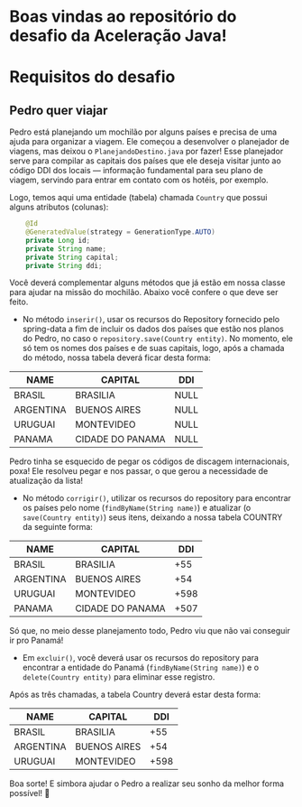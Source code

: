# Boas vindas ao repositório do desafio da Aceleração Java!


# Requisitos do desafio

## Pedro quer viajar

Pedro está planejando um mochilão por alguns países e precisa de uma ajuda para organizar a viagem. Ele começou a desenvolver o planejador de viagens, mas deixou o `PlanejandoDestino.java` por fazer! Esse planejador serve para compilar as capitais dos países que ele deseja visitar junto ao código DDI dos locais — informação fundamental para seu plano de viagem, servindo para entrar em contato com os hotéis, por exemplo.

Logo, temos aqui uma entidade (tabela) chamada `Country` que possui alguns atributos (colunas):

```Java
    @Id
    @GeneratedValue(strategy = GenerationType.AUTO)
    private Long id;
    private String name;
    private String capital;
    private String ddi;
```

Você deverá complementar alguns métodos que já estão em nossa classe para ajudar na missão do mochilão. Abaixo você confere o que deve ser feito.

* No método `inserir()`, usar os recursos do Repository fornecido pelo spring-data a fim de incluir os dados dos países que estão nos planos do Pedro, no caso o `repository.save(Country entity)`. No momento, ele só tem os nomes dos países e de suas capitais, logo, após a chamada do método, nossa tabela deverá ficar desta forma:

| NAME | CAPITAL | DDI |
|----- | ------|-----|
|BRASIL|BRASILIA|NULL|
|ARGENTINA|BUENOS AIRES|NULL|
|URUGUAI|MONTEVIDEO|NULL|
|PANAMA|CIDADE DO PANAMA|NULL|

Pedro tinha se esquecido de pegar os códigos de discagem internacionais, poxa! Ele resolveu pegar e nos passar, o que gerou a necessidade de atualização da lista!

* No método  `corrigir()`, utilizar os recursos do repository para encontrar os países pelo nome (`findByName(String name)`) e atualizar (o `save(Country entity)`) seus itens, deixando a nossa tabela COUNTRY da seguinte forma:

| NAME | CAPITAL | DDI |
|----- | ------|-----|
|BRASIL|BRASILIA|+55|
|ARGENTINA|BUENOS AIRES|+54|
|URUGUAI|MONTEVIDEO|+598|
|PANAMA|CIDADE DO PANAMA|+507|

Só que, no meio desse planejamento todo, Pedro viu que não vai conseguir ir pro Panamá!

* Em `excluir()`, você deverá usar os recursos do repository para encontrar a entidade do Panamá (`findByName(String name)`) e o `delete(Country entity)` para eliminar esse registro. 

Após as três chamadas, a tabela Country deverá estar desta forma: 

| NAME | CAPITAL | DDI |
|----- | ------|-----|
|BRASIL|BRASILIA|+55|
|ARGENTINA|BUENOS AIRES|+54|
|URUGUAI|MONTEVIDEO|+598|

Boa sorte! E simbora ajudar o Pedro a realizar seu sonho da melhor forma possível! 🛫

